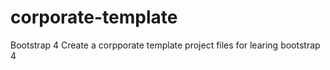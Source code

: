 # corporate-template
Bootstrap 4 Create a corpporate template
project files for learing bootstrap 4
